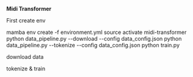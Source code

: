 **Midi Transformer**

First create env

mamba env create -f environment.yml
source activate midi-transformer
python data_pipeline.py --download --config data_config.json
python data_pipeline.py --tokenize --config data_config.json
python train.py

download data

tokenize & train




